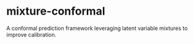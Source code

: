 # mixture-conformal
A conformal prediction framework leveraging latent variable mixtures to improve calibration.
